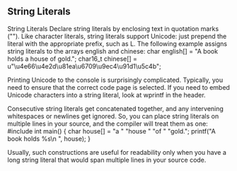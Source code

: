 ## String Literals

String Literals
Declare string literals by enclosing text in quotation marks (""). Like character literals, string literals support Unicode: just prepend the literal with
the appropriate prefix, such as L. The following example assigns string literals
to the arrays english and chinese:
char english[] = "A book holds a house of gold.";
char16_t chinese[] = u"\u4e66\u4e2d\u81ea\u6709\u9ec4\u91d1\u5c4b";

Printing Unicode to the console is surprisingly complicated. Typically, you need to ensure that the correct code page is selected. If you need to embed Unicode characters into a string literal, look at
wprintf in the <cwchar> header.

Consecutive string literals get concatenated together, and any intervening whitespaces or newlines get ignored. So, you can place string literals on multiple lines in your source, and the compiler will treat them as one:
#include <cstdio>
int main() {
char house[] = "a "
"house "
"of " "gold.";
printf("A book holds %s\n ", house);
}

Usually, such constructions are useful for readability only when you
have a long string literal that would span multiple lines in your source code.
